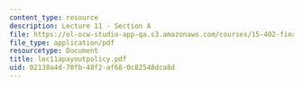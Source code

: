 ```yaml
---
content_type: resource
description: Lecture 11 - Section A
file: https://ol-ocw-studio-app-qa.s3.amazonaws.com/courses/15-402-finance-theory-ii-spring-2003/02138a4d70fb48f2af680c82548dca8d_lec11apayoutpolicy.pdf
file_type: application/pdf
resourcetype: Document
title: lec11apayoutpolicy.pdf
uid: 02138a4d-70fb-48f2-af68-0c82548dca8d
---
```

